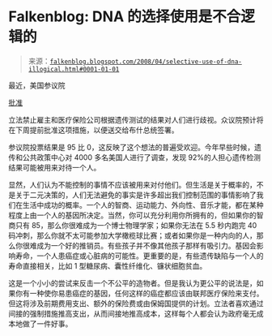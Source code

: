 <!--yml

类别：未分类

日期：2024 年 5 月 12 日 23 时 21 分 34 秒

-->

# Falkenblog: DNA 的选择使用是不合逻辑的

> 来源：[`falkenblog.blogspot.com/2008/04/selective-use-of-dna-illogical.html#0001-01-01`](http://falkenblog.blogspot.com/2008/04/selective-use-of-dna-illogical.html#0001-01-01)

最近，美国参议院

[批准](http://www.time.com/time/health/article/0,8599,1734855,00.html)

立法禁止雇主和医疗保险公司根据遗传测试的结果对人们进行歧视。众议院预计将在下周提前批准这项措施，以便送交给布什总统签署。

参议院投票结果是 95 比 0，这反映了这个想法的普遍受欢迎。今年早些时候，遗传和公共政策中心对 4000 多名美国人进行了调查，发现 92%的人担心遗传检测结果可能被用来对待一个人。 

显然，人们认为不能控制的事情不应该被用来对付他们。但生活是关于概率的，不是关于二元决策的，人们无法避免的事实是许多超出我们控制范围的事情影响了我们在生活中成功的概率。一个人的智商、运动能力、外向性、音乐才能，都在某种程度上由一个人的基因所决定。当然，你可以充分利用你所拥有的，但如果你的智商只有 85，那么你很难成为一个博士物理学家；如果你无法在 5.5 秒内跑完 40 码冲刺，那么你就不太可能参加大学橄榄球比赛；或者如果你是一种内向的人，那么你很难成为一个好的推销员。有些孩子并不像其他孩子那样有吸引力。基因会影响寿命，一个人患癌症或心脏病的可能性。更重要的是，有些遗传缺陷与一个人的寿命直接相关，比如 1 型糖尿病、囊性纤维化、镰状细胞贫血。

这是一个小小的尝试来反击一个不公平的造物者。但是我认为更公平的说法是，如果你有一种使你易患癌症的基因，任何这样的癌症都应该由联邦医疗保险来支付。但这将涉及前期费用支出、额外的保险费或由保姆国提供的计划。立法者喜欢通过间接的强制措施推高支出，从而间接地推高成本，这样每个人都会认为政府毫无成本地做了一件好事。
